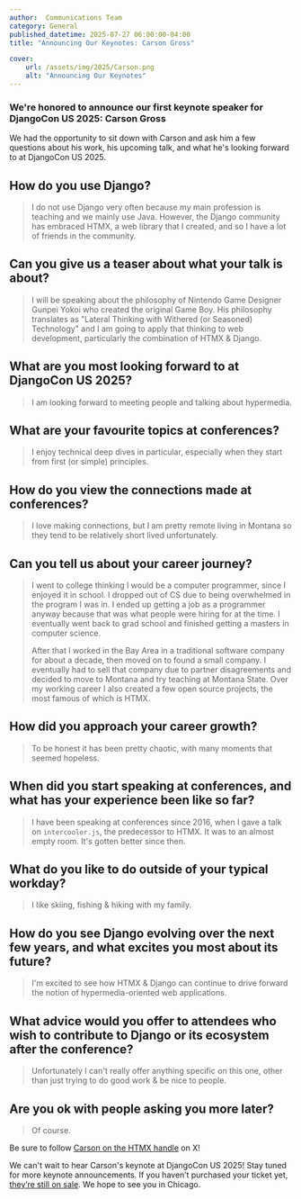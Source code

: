 ```yaml
---
author:  Communications Team
category: General
published_datetime: 2025-07-27 06:00:00-04:00 
title: "Announcing Our Keynotes: Carson Gross"

cover:
    url: /assets/img/2025/Carson.png
    alt: "Announcing Our Keynotes"
---
```


### We're honored to announce our first keynote speaker for DjangoCon US 2025: Carson Gross

We had the opportunity to sit down with Carson and ask him a few questions about his work, his upcoming talk, and what he's looking forward to at DjangoCon US 2025.

## How do you use Django?

> I do not use Django very often because my main profession is teaching and we mainly use Java. However, the Django community has embraced HTMX, a web library that I created, and so I have a lot of friends in the community.

## Can you give us a teaser about what your talk is about?

> I will be speaking about the philosophy of Nintendo Game Designer Gunpei Yokoi who created the original Game Boy.  His philosophy translates as "Lateral Thinking with Withered (or Seasoned) Technology" and I am going to apply that thinking to web development, particularly the combination of HTMX & Django.

## What are you most looking forward to at DjangoCon US 2025?

> I am looking forward to meeting people and talking about hypermedia.

## What are your favourite topics at conferences?

> I enjoy technical deep dives in particular, especially when they start from first (or simple) principles.

## How do you view the connections made at conferences?

> I love making connections, but I am pretty remote living in Montana so they tend to be relatively short lived unfortunately.

## Can you tell us about your career journey?

> I went to college thinking I would be a computer programmer, since I enjoyed it in school.  I dropped out of CS due to being overwhelmed in the program I was in.  I ended up getting a job as a programmer anyway because that was what people were hiring for at the time.  I eventually went back to grad school and finished getting a masters in computer science.
>
> After that I worked in the Bay Area in a traditional software company for about a decade, then moved on to found a small company.  I eventually had to sell that company due to partner disagreements and decided to move to Montana and try teaching at Montana State.  Over my working career I also created a few open source projects, the most famous of which is HTMX.

## How did you approach your career growth?

> To be honest it has been pretty chaotic, with many moments that seemed hopeless.

## When did you start speaking at conferences, and what has your experience been like so far?

> I have been speaking at conferences since 2016, when I gave a talk on ``` intercooler.js ```, the predecessor to HTMX.  It was to an almost empty room.  It's gotten better since then.

## What do you like to do outside of your typical workday?

> I like skiing, fishing & hiking with my family.

## How do you see Django evolving over the next few years, and what excites you most about its future?

> I'm excited to see how HTMX & Django can continue to drive forward the notion of hypermedia-oriented web applications.

## What advice would you offer to attendees who wish to contribute to Django or its ecosystem after the conference?

> Unfortunately I can't really offer anything specific on this one, other than just trying to do good work & be nice to people.

## Are you ok with people asking you more later?

> Of course.

Be sure to follow [Carson on the HTMX handle](https://x.com/htmx_org) on X!

We can't wait to hear Carson's keynote at DjangoCon US 2025! Stay tuned for more keynote announcements. If you haven’t purchased your ticket yet, [they’re still on sale](https://ti.to/defna/djangocon-us-2025).
We hope to see you in Chicago.
